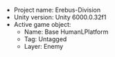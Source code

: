 <!-- UNITY CODE ASSIST INSTRUCTIONS START -->
- Project name: Erebus-Division
- Unity version: Unity 6000.0.32f1
- Active game object:
  - Name: Base HumanLPlatform
  - Tag: Untagged
  - Layer: Enemy
<!-- UNITY CODE ASSIST INSTRUCTIONS END -->